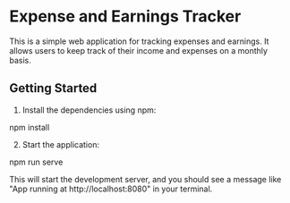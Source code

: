 # Expense and Earnings Tracker

This is a simple web application for tracking expenses and earnings. It allows users to keep track of their income and expenses on a monthly basis.

## Getting Started

1. Install the dependencies using npm:
   
npm install

2. Start the application:

npm run serve

This will start the development server, and you should see a message like "App running at http://localhost:8080" in your terminal.
